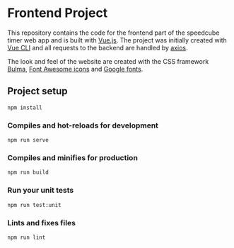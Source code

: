 # Frontend Project

This repository contains the code for the frontend part of the speedcube timer web app and is built with [Vue.js](https://vuejs.org/). The project was initially created with [Vue CLI](https://cli.vuejs.org/) and all requests to the backend are handled by [axios](https://github.com/axios/axios).

The look and feel of the website are created with the CSS framework [Bulma](https://bulma.io/), [Font Awesome icons](https://fontawesome.com/) and [Google fonts](https://fonts.google.com/).

## Project setup

```
npm install
```

### Compiles and hot-reloads for development

```
npm run serve
```

### Compiles and minifies for production

```
npm run build
```

### Run your unit tests

```
npm run test:unit
```

### Lints and fixes files

```
npm run lint
```
